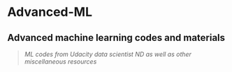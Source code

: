 # Advanced-ML
## Advanced machine learning codes and materials
> *ML codes from Udacity data scientist ND as well as other miscellaneous resources*
